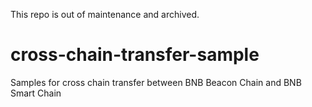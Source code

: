 This repo is out of maintenance and archived.

# cross-chain-transfer-sample
Samples for cross chain transfer between BNB Beacon Chain and BNB Smart Chain
